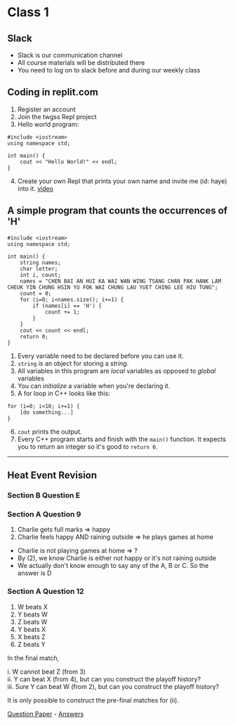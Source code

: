 # Class 1
## Slack
- Slack is our communication channel
- All course materials will be distributed there
- You need to log on to slack before and during our weekly class

## Coding in replit.com
1. Register an account
2. Join the twgss Repl project
3. Hello world program:
```
#include <iostream>
using namespace std;

int main() {
    cout << "Hello World!" << endl;
}
```
4. Create your own Repl that prints your own name and invite me (id: haye) into it. [video](http://miyagiacademy.com/public/first-repl.mp4)

## A simple program that counts the occurrences of 'H'
```
#include <iostream>
using namespace std;

int main() {
    string names;
    char letter;
    int i, count;
    names = "CHEN BAI AN HUI KA WAI WAN WING TSANG CHAN PAK HANK LAM CHEUK YIN CHUNG HSIN YU FOK WAI CHUNG LAU YUET CHING LEE HIU TUNG";
    count = 0;
    for (i=0; i<names.size(); i+=1) {
        if (names[i] == 'H') {
            count += 1;
        }
    }
    cout << count << endl;
    return 0;
}
```
1. Every variable need to be declared before you can use it.
2. `string` is an object for storing a *string*.
3. All variables in this program are *local* variables as opposed to *global* variables
4. You can *initialize* a variable when you're declaring it.
5. A for loop in C++ looks like this:
```
for (i=0; i<10; i+=1) {
    [do something...]
}
```
6. `cout` prints the output.
7. Every C++ program starts and finish with the `main()` function. It expects you to return an integer so it's good to `return 0`.

---

## Heat Event Revision
### Section B Question E

### Section A Question 9
1. Charlie gets full marks => happy
2. Charlie feels happy AND raining outside => he plays games at home

- Charlie is not playing games at home => ?
- By (2), we know Charlie is either not happy or it's not raining outside
- We actually don't know enough to say any of the A, B or C. So the answer is D

### Section A Question 12
1. W beats X
2. Y beats W
3. Z beats W
4. Y beats X
5. X beats Z
6. Z beats Y

In the final match,

i. W cannot beat Z (from 3)<br>
ii. Y can beat X (from 4), but can you construct the playoff history?<br>
iii. Sure Y can beat W (from 2), but can you construct the playoff history?

It is only possible to construct the pre-final matches for (ii).

[Question Paper](https://assets.hkoi.org/ref/2018hj.pdf) - [Answers](https://assets.hkoi.org/ref/2018hj_sol.pdf)
